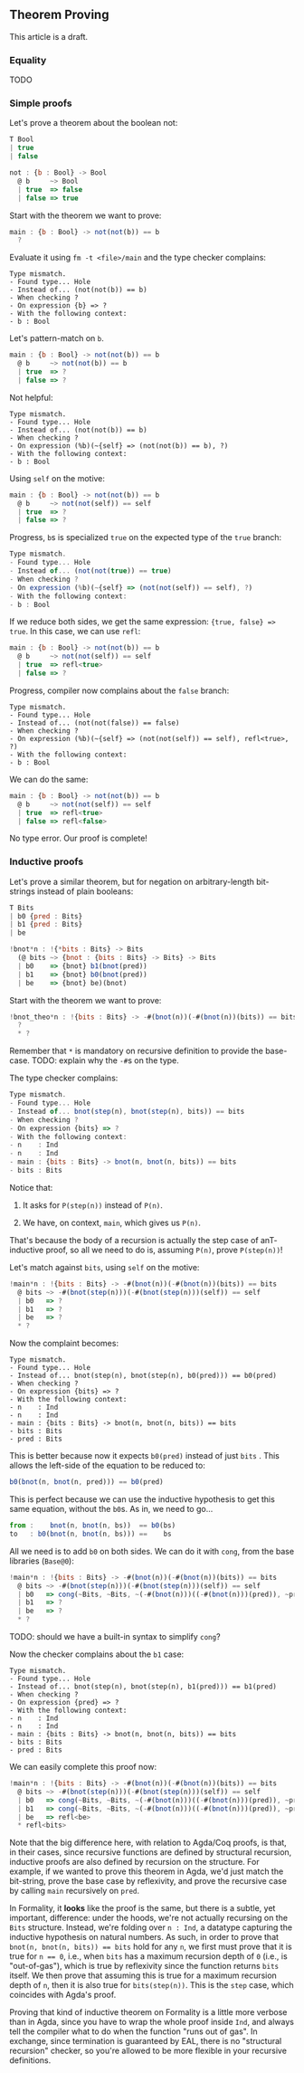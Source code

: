 ## Theorem Proving

This article is a draft.

### Equality

TODO

### Simple proofs

Let's prove a theorem about the boolean not:

```javascript
T Bool
| true
| false

not : {b : Bool} -> Bool
  @ b     ~> Bool
  | true  => false
  | false => true
```


Start with the theorem we want to prove:

```javascript
main : {b : Bool} -> not(not(b)) == b
  ?
```

Evaluate it using `fm -t <file>/main` and the type checker complains:

```shell
Type mismatch.
- Found type... Hole
- Instead of... (not(not(b)) == b)
- When checking ?
- On expression {b} => ?
- With the following context:
- b : Bool
```

Let's pattern-match on `b`.

```javascript
main : {b : Bool} -> not(not(b)) == b
  @ b     ~> not(not(b)) == b
  | true  => ?
  | false => ?
```

Not helpful:

```shell
Type mismatch.
- Found type... Hole
- Instead of... (not(not(b)) == b)
- When checking ?
- On expression (%b)(~{self} => (not(not(b)) == b), ?)
- With the following context:
- b : Bool
```

Using `self` on the motive:

```javascript
main : {b : Bool} -> not(not(b)) == b
  @ b     ~> not(not(self)) == self
  | true  => ?
  | false => ?
```

Progress, `b`s is specialized `true` on the expected type of the `true` branch:

```javascript
Type mismatch.
- Found type... Hole
- Instead of... (not(not(true)) == true)
- When checking ?
- On expression (%b)(~{self} => (not(not(self)) == self), ?)
- With the following context:
- b : Bool
```

If we reduce both sides, we get the same expression: `{true, false} => true`. In this case, we can use `refl`:

```javascript
main : {b : Bool} -> not(not(b)) == b
  @ b     ~> not(not(self)) == self
  | true  => refl<true>
  | false => ?
```

Progress, compiler now complains about the `false` branch:

```shell
Type mismatch.
- Found type... Hole
- Instead of... (not(not(false)) == false)
- When checking ?
- On expression (%b)(~{self} => (not(not(self)) == self), refl<true>, ?)
- With the following context:
- b : Bool
```

We can do the same:

```javascript
main : {b : Bool} -> not(not(b)) == b
  @ b     ~> not(not(self)) == self
  | true  => refl<true>
  | false => refl<false>
```

No type error. Our proof is complete!

### Inductive proofs

Let's prove a similar theorem, but for negation on arbitrary-length bit-strings instead of plain booleans:

```javascript
T Bits
| b0 {pred : Bits}
| b1 {pred : Bits}
| be

!bnot*n : !{*bits : Bits} -> Bits
  (@ bits ~> {bnot : {bits : Bits} -> Bits} -> Bits
  | b0    => {bnot} b1(bnot(pred))
  | b1    => {bnot} b0(bnot(pred))
  | be    => {bnot} be)(bnot)
```

Start with the theorem we want to prove:

```javascript
!bnot_theo*n : !{bits : Bits} -> -#(bnot(n))(-#(bnot(n))(bits)) == bits
  ?
  * ?
```


Remember that `*` is mandatory on recursive definition to provide the base-case. TODO: explain why the `-#`s on the type. 

The type checker complains:

```javascript
Type mismatch.
- Found type... Hole
- Instead of... bnot(step(n), bnot(step(n), bits)) == bits
- When checking ?
- On expression {bits} => ?
- With the following context:
- n    : Ind
- n    : Ind
- main : {bits : Bits} -> bnot(n, bnot(n, bits)) == bits
- bits : Bits
```

Notice that:

1. It asks for `P(step(n))` instead of `P(n)`.

2. We have, on context, `main`, which gives us `P(n)`.

That's because the body of a recursion is actually the step case of anT- inductive proof, so all we need to do is, assuming `P(n)`, prove `P(step(n))`!

Let's match against `bits`, using `self` on the motive:

```javascript
!main*n : !{bits : Bits} -> -#(bnot(n))(-#(bnot(n))(bits)) == bits
  @ bits ~> -#(bnot(step(n)))(-#(bnot(step(n)))(self)) == self
  | b0   => ?
  | b1   => ?
  | be   => ?
  * ?
```

Now the complaint becomes:

```shell
Type mismatch.
- Found type... Hole
- Instead of... bnot(step(n), bnot(step(n), b0(pred))) == b0(pred)
- When checking ?
- On expression {bits} => ?
- With the following context:
- n    : Ind
- n    : Ind
- main : {bits : Bits} -> bnot(n, bnot(n, bits)) == bits
- bits : Bits
- pred : Bits
```

This is better because now it expects `b0(pred)` instead of just `bits` . This allows the left-side of the equation to be reduced to:

```javascript
b0(bnot(n, bnot(n, pred))) == b0(pred)
```

This is perfect because we can use the inductive hypothesis to get this same equation, without the `b0`s. As in, we need to go...

```javascript
from :    bnot(n, bnot(n, bs))  == b0(bs)
to   : b0(bnot(n, bnot(n, bs))) ==    bs
```

All we need is to add `b0` on both sides. We can do it with `cong`, from the base libraries (`Base@0`):

```javascript
!main*n : !{bits : Bits} -> -#(bnot(n))(-#(bnot(n))(bits)) == bits
  @ bits ~> -#(bnot(step(n)))(-#(bnot(step(n)))(self)) == self
  | b0   => cong(~Bits, ~Bits, ~(-#(bnot(n)))((-#(bnot(n)))(pred)), ~pred, ~b0, ~main(pred))
  | b1   => ?
  | be   => ?
  * ?
```

TODO: should we have a built-in syntax to simplify `cong`?

Now the checker complains about the `b1` case:

```shell
Type mismatch.
- Found type... Hole
- Instead of... bnot(step(n), bnot(step(n), b1(pred))) == b1(pred)
- When checking ?
- On expression {pred} => ?
- With the following context:
- n    : Ind
- n    : Ind
- main : {bits : Bits} -> bnot(n, bnot(n, bits)) == bits
- bits : Bits
- pred : Bits
```

We can easily complete this proof now:

```javascript
!main*n : !{bits : Bits} -> -#(bnot(n))(-#(bnot(n))(bits)) == bits
  @ bits ~> -#(bnot(step(n)))(-#(bnot(step(n)))(self)) == self
  | b0   => cong(~Bits, ~Bits, ~(-#(bnot(n)))((-#(bnot(n)))(pred)), ~pred, ~b0, ~main(pred))
  | b1   => cong(~Bits, ~Bits, ~(-#(bnot(n)))((-#(bnot(n)))(pred)), ~pred, ~b1, ~main(pred))
  | be   => refl<be>
  * refl<bits>
```

Note that the big difference here, with relation to Agda/Coq proofs, is that, in their cases, since recursive functions are defined by structural recursion, inductive proofs are also defined by recursion on the structure. For example, if we wanted to prove this theorem in Agda, we'd just match the bit-string, prove the base case by reflexivity, and prove the recursive case by calling `main` recursively on `pred`.

In Formality, it **looks** like the proof is the same, but there is a subtle, yet important, difference: under the hoods, we're not actually recursing on the `Bits` structure. Instead, we're folding over `n : Ind`, a datatype capturing the inductive hypothesis on natural numbers. As such, in order to prove that `bnot(n, bnot(n, bits)) == bits` hold for any `n`, we first must prove that it is true for `n == 0`, i.e., when `bits` has a maximum recursion depth of `0` (i.e., is "out-of-gas"), which is true by reflexivity since the function returns `bits` itself. We then prove that assuming this is true for a maximum recursion depth of `n`, then it is also true for `bits(step(n))`. This is the `step` case, which coincides with Agda's proof.

Proving that kind of inductive theorem on Formality is a little more verbose than in Agda, since you have to wrap the whole proof inside `Ind`, and always tell the compiler what to do when the function "runs out of gas". In exchange, since termination is guaranteed by EAL, there is no "structural recursion" checker, so you're allowed to be more flexible in your recursive definitions.

